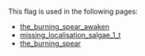 This flag is used in the following pages:
 - [the_burning_spear_awaken](../events/the_burning_spear_awaken.md)
 - [missing_localisation_salgae_1_t](../events/missing_localisation_salgae_1_t.md)
 - [the_burning_spear](../events/the_burning_spear.md)
